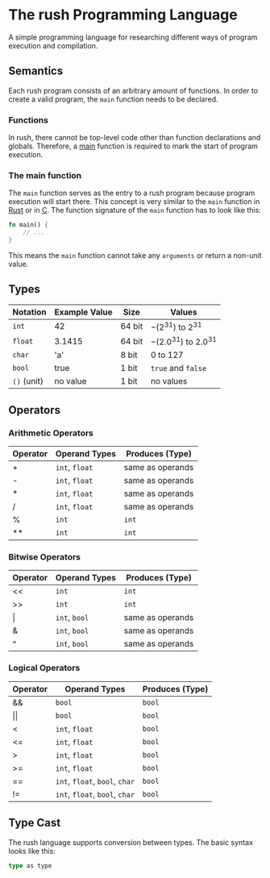 # The rush Programming Language

A simple programming language for researching different ways of program
execution and compilation.

## Semantics

Each rush program consists of an arbitrary amount of functions. In order to
create a valid program, the `main` function needs to be declared.

### Functions

In rush, there cannot be top-level code other than function declarations and
globals. Therefore, a [main](#the-main-function) function is required to mark
the start of program execution.

### The main function

The `main` function serves as the entry to a rush program because program
execution will start there. This concept is very similar to the `main` function
in [Rust](https://www.rust-lang.org/) or in
[C](https://en.wikipedia.org/wiki/C_(programming_language)). The function
signature of the `main` function has to look like this:

```rs
fn main() {
    // ...
}
```

This means the `main` function cannot take any `arguments` or return a non-unit
value.

## Types

| Notation    | Example Value | Size   | Values                          |
| ----------- | ------------- | ------ | ------------------------------- |
| `int`       | 42            | 64 bit | $- (2 ^{31})$ to $2 ^ {31}$     |
| `float`     | 3.1415        | 64 bit | $- (2.0 ^{31})$ to $2.0 ^ {31}$ |
| `char`      | 'a'           | 8 bit  | $0$ to $127$                    |
| `bool`      | true          | 1 bit  | `true` and `false`              |
| `()` (unit) | no value      | 1 bit  | no values                       |

## Operators

### Arithmetic Operators

| Operator | Operand Types  | Produces (Type)  |
| -------- | -------------- | ---------------- |
| +        | `int`, `float` | same as operands |
| -        | `int`, `float` | same as operands |
| *        | `int`, `float` | same as operands |
| /        | `int`, `float` | same as operands |
| %        | `int`          | `int`            |
| **       | `int`          | `int`            |

### Bitwise Operators

| Operator | Operand Types | Produces (Type)  |
| -------- | ------------- | ---------------- |
| <<       | `int`         | `int`            |
| >>       | `int`         | `int`            |
| \|       | `int`, `bool` | same as operands |
| \&       | `int`, `bool` | same as operands |
| \^       | `int`, `bool` | same as operands |

### Logical Operators

| Operator | Operand Types                  | Produces (Type) |
| -------- | ------------------------------ | --------------- |
| &&       | `bool`                         | `bool`          |
| \|\|     | `bool`                         | `bool`          |
| <        | `int`, `float`                 | `bool`          |
| <=       | `int`, `float`                 | `bool`          |
| >        | `int`, `float`                 | `bool`          |
| >=       | `int`, `float`                 | `bool`          |
| ==       | `int`, `float`, `bool`, `char` | `bool`          |
| !=       | `int`, `float`, `bool`, `char` | `bool`          |

## Type Cast

The rush language supports conversion between types. The basic syntax looks like
this:

```rs
type as type
```
